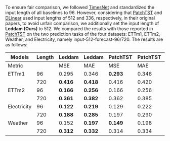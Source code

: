 To ensure fair comparison, we followed [TimesNet](https://arxiv.org/abs/2210.02186) and standardized the input length of all baselines to 96. However, considering that [PatchTST](https://openreview.net/pdf?id=Jbdc0vTOcol) and [DLinear](https://arxiv.org/pdf/2205.13504.pdf) used input lengths of 512 and 336, respectively, in their original papers, to avoid unfair comparison, we additionally set the input length of **Leddam (Ours)** to 512. We compared the results with those reported in [PatchTST](https://openreview.net/pdf?id=Jbdc0vTOcol) on the two prediction tasks of the four datasets: ETTm1, ETTm2, Weather, and Electricity, namely input-512-forecast-96/720. The results are as follows:

| Models    | Length | Leddam     | Leddam     | PatchTST     | PatchTST     | DLinear     | DLinear     |
|-----------|--------|------------|------------|--------------|--------------|-------------|-------------|
| Metric    |        | MSE        | MAE        | MSE          | MAE          | MSE         |MAE          |
| ETTm1     | 96     | 0.295      | 0.346      | **0.293**        | 0.346        | 0.299       | **0.343**       |
|           | 720    | **0.416**      | **0.418**      | 0.416        | 0.420        | 0.425       | 0.421       |
| ETTm2     | 96     | **0.166**      | **0.256**      | 0.166        | 0.256        | 0.167       | 0.260       |
|           | 720    | **0.361**      | **0.382**      | 0.362        | 0.385        | 0.397       | 0.421       |
|Electricity| 96     | **0.122**      | **0.219**      | 0.129        | 0.222        | 0.140       | 0.237       |
|           | 720    | **0.188**      | **0.285**      | 0.197        | 0.290        | 0.203       | 0.301       |
| Weather   | 96     | 0.152      | **0.197**      | **0.149**        | 0.198        | 0.176       | 0.237       |
|           | 720    | **0.312**      | **0.332**      | 0.314        | 0.334        | 0.323       | 0.362       |
